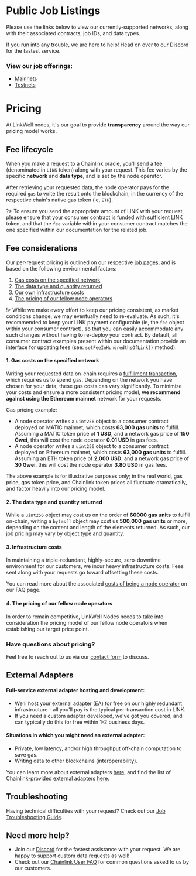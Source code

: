 # Public Job Listings

Please use the links below to view our currently-supported networks, along with their associated contracts, job IDs, and data types. 

If you run into any trouble, we are here to help! Head on over to our [Discord](https://discord.gg/AJ66pRz4) for the fastest service.

### View our job offerings:

* [Mainnets](/services/jobs/mainnets/Mainnets)
* [Testnets](/services/jobs/testnets/Testnets)

# Pricing

At LinkWell nodes, it's our goal to provide **transparency** around the way our pricing model works. 

## Fee lifecycle

When you make a request to a Chainlink oracle, you'll send a fee (denominated in `LINK` token) along with your request. This fee varies by the specific **network** and **data type**, and is set by the node operator. 

After retrieving your requested data, the node operator pays for the required `gas` to write the result onto the blockchain, in the currency of the respective chain's native gas token (ie, `ETH`).

?> To ensure you send the appropriate amount of LINK with your request, please ensure that your consumer contract is funded with sufficient LINK token, and that the `fee` variable within your consumer contract matches the one specified within our documentation for the related job. 

## Fee considerations

Our per-request pricing is outlined on our respective [job pages](#view-our-job-offerings), and is based on the following environmental factors: 

1. [Gas costs on the specified network](#_1-gas-costs-on-the-specified-network)
1. [The data type and quantity returned](#_2-the-data-type-and-quantity-returned)
1. [Our own infrastructure costs](#_3-infrastructure-costs)
1. [The pricing of our fellow node operators](#_4-the-pricing-of-our-fellow-node-operators) 

!> While we make every effort to keep our pricing consistent, as market conditions change, we may eventually need to re-evaluate. As such, it's recommended to keep your LINK payment configurable (ie, the `fee` object within your consumer contract), so that you can easily accommodate any such changes without having to re-deploy your contract. By default, all consumer contract examples present within our documentation provide an interface for updating fees (see: `setFeeInHundredthsOfLink()` method).


#### 1. Gas costs on the specified network

Writing your requested data on-chain requires a [fulfillment transaction](https://docs.chain.link/architecture-overview/architecture-request-model?parent=anyApi#fulfillment), which requires us to spend gas. Depending on the network you have chosen for your data, these gas costs can vary significantly. To minimize your costs and ensure a more consistent pricing model, **we recommend against using the Ethereum mainnet** network for your requests.

Gas pricing example:

* A node operator writes a `uint256` object to a consumer contract deployed on MATIC mainnet, which costs **63,000 gas units** to fulfill. Assuming a MATIC token price of **1 USD**, and a network gas price of **150 Gwei**, this will cost the node operator **0.01 USD** in gas fees.
* A node operator writes a `uint256` object to a consumer contract deployed on Ethereum mainnet, which costs **63,000 gas units** to fulfill. Assuming an ETH token price of **2,000 USD**, and a network gas price of **30 Gwei**, this will cost the node operator **3.80 USD** in gas fees.

The above example is for illustrative purposes only; in the real world, gas price, gas token price, and Chainlink token prices all fluctuate dramatically, and factor heavily into our pricing model.  

#### 2. The data type and quantity returned

While a `uint256` object may cost us on the order of **60000 gas units** to fulfill on-chain, writing a `bytes[]` object may cost us **500,000 gas units** or more, depending on the content and length of the elements returned. As such, our job pricing may vary by object type and quantity. 

#### 3. Infrastructure costs

In maintaining a triple-redundant, highly-secure, zero-downtime environment for our customers, we incur heavy infrastructure costs. Fees sent along with your requests go toward offsetting these costs.

You can read more about the associated [costs of being a node operator](/faq/Chainlink-Operators?id=how-much-does-it-cost-to-run-a-chainlink-node) on our FAQ page.

#### 4. The pricing of our fellow node operators 

In order to remain competitive, LinkWell Nodes needs to take into consideration the pricing model of our fellow node operators when establishing our target price point. 

### Have questions about pricing?

Feel free to reach out to us via our [contact form](https://linkwellnodes.io/Home.html#contact-us "Contact LinkWell Nodes") to discuss.

## External Adapters

#### Full-service external adapter hosting and development:

* We'll host your external adapter (EA) for free on our highly redundant infrastructure - all you'll pay is the typical per-transaction cost in LINK.
* If you need a custom adapter developed, we've got you covered, and can typically do this for free within 1-2 business days.

#### Situations in which you might need an external adapter:
* Private, low latency, and/or high throughput off-chain computation to save gas.
* Writing data to other blockchains (interoperability).

You can learn more about external adapters [here](https://docs.chain.link/chainlink-nodes/external-adapters/external-adapters), and find the list of Chainlink-provided external adapters [here](https://github.com/smartcontractkit/external-adapters-js/tree/main/packages/sources).

## Troubleshooting

Having technical difficulties with your request? Check out our [Job Troubleshooting Guide](/faq/Chainlink-Users?id=job-troubleshooting).

## Need more help?
* Join our [Discord](https://discord.gg/AJ66pRz4) for the fastest assistance with your request. We are happy to support custom data requests as well!
* Check out our [Chainlink User FAQ](/faq/Chainlink-Users "FAQ - Chainlink Data Consumers") for common questions asked to us by our customers.